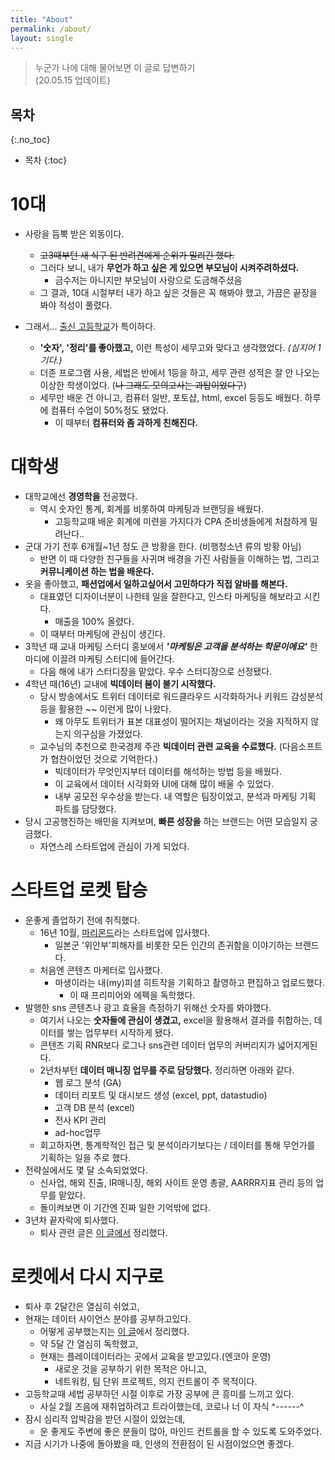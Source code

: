 ```yaml
---
title: "About"
permalink: /about/
layout: single
---
```


> 누군가 나에 대해 물어보면 이 글로 답변하기  
(20.05.15 업데이트)

## 목차
{:.no_toc}

* 목차
{:toc}

# 10대
* 사랑을 듬뿍 받은 외동이다.
  * ~~고3때부턴 새 식구 된 반려견에게 순위가 밀리긴 했다.~~
  * 그러다 보니, 내가 **무언가 하고 싶은 게 있으면 부모님이 시켜주려하셨다.**
    * 금수저는 아니지만 부모님이 사랑으로 도금해주셨음
  * 그 결과, 10대 시절부터 내가 하고 싶은 것들은 꼭 해봐야 했고, 가끔은 끝장을 봐야 적성이 풀렸다.

* 그래서... [출신 고등학교](http://daedong.kr/index.do)가 특이하다.
  * **'숫자', '정리'를 좋아했고,** 이런 특성이 세무고와 맞다고 생각했었다. *(심지어 1기다.)*  
  * 더존 프로그램 사용, 세법은 반에서 1등을 하고, 세무 관련 성적은 잘 안 나오는 이상한 학생이었다. (~~나 그래도 모의고사는 과탑이었다구~~)
  * 세무만 배운 건 아니고, 컴퓨터 일반, 포토샵, html, excel 등등도 배웠다. 하루에 컴퓨터 수업이 50%정도 됐었다.
    * 이 때부터 **컴퓨터와 좀 과하게 친해진다.**

# 대학생
* 대학교에선 **경영학을** 전공했다.
  * 역시 숫자인 통계, 회계를 비롯하여 마케팅과 브랜딩을 배웠다.
    * 고등학교때 배운 회계에 미련을 가지다가 CPA 준비생들에게 처참하게 밀려난다..
* 군대 가기 전후 6개월~1년 정도 큰 방황을 한다. (비행청소년 류의 방황 아님)
  * 반면 이 때 다양한 친구들을 사귀며 배경을 가진 사람들을 이해하는 법, 그리고 **커뮤니케이션 하는 법을 배운다.**
* 옷을 좋아했고, **패션업에서 일하고싶어서 고민하다가 직접 알바를 해본다.**
  * 대표였던 디자이너분이 나한테 일을 잘한다고, 인스타 마케팅을 해보라고 시킨다.
    * 매출을 100% 올렸다.
  * 이 때부터 마케팅에 관심이 생긴다.
* 3학년 때 교내 마케팅 스터디 홍보에서 ***'마케팅은 고객을 분석하는 학문이에요'*** 한 마디에 이끌려 마케팅 스터디에 들어간다.
    * 다음 해에 내가 스터디장을 맡았다. 우수 스터디장으로 선정됐다.
* 4학년 때(16년) 교내에 **빅데이터 붐이 불기 시작했다.**
  * 당시 방송에서도 트위터 데이터로 워드클라우드 시각화하거나 키워드 감성분석 등을 활용한 ~~ 이런게 많이 나왔다.
    * 왜 아무도 트위터가 표본 대표성이 떨어지는 채널이라는 것을 지적하지 않는지 의구심을 가졌었다.
  * 교수님의 추천으로 한국경제 주관 **빅데이터 관련 교육을 수료했다.** (다음소프트가 협찬이었던 것으로 기억한다.)
    * 빅데이터가 무엇인지부터 데이터를 해석하는 방법 등을 배웠다.
    * 이 교육에서 데이터 시각화와 UI에 대해 많이 배울 수 있었다.
    * 내부 공모전 우수상을 받는다. 내 역할은 팀장이었고, 분석과 마케팅 기획 파트를 담당했다.
* 당시 고공행진하는 배민을 지켜보며, **빠른 성장을** 하는 브랜드는 어떤 모습일지 궁금했다.
    * 자연스레 스타트업에 관심이 가게 되었다.

# 스타트업 로켓 탑승
* 운좋게 졸업하기 전에 취직했다.
  * 16년 10월, [마리몬드](https://marymond.kr/main/index)라는 스타트업에 입사했다.
    * 일본군 '위안부'피해자를 비롯한 모든 인간의 존귀함을 이야기하는 브랜드다.
  * 처음엔 콘텐츠 마케터로 입사했다.
    * 마생이라는 내(my)피셜 히트작을 기획하고 촬영하고 편집하고 업로드했다.
      * 이 때 프리미어와 에펙을 독학했다.
* 발행한 sns 콘텐츠나 광고 효율을 측정하기 위해선 숫자를 봐야했다.
  * 여기서 나오는 **숫자들에 관심이 생겼고,** excel을 활용해서 결과를 취합하는, 데이터를 쌓는 업무부터 시작하게 됐다.
  * 콘텐츠 기획 RNR보다 로그나 sns관련 데이터 업무의 커버리지가 넓어지게된다.
  * 2년차부턴 **데이터 매니징 업무를 주로 담당했다.** 정리하면 아래와 같다.
    * 웹 로그 분석 (GA)
    * 데이터 리포트 및 대시보드 생성 (excel, ppt, datastudio)
    * 고객 DB 분석 (excel)
    * 전사 KPI 관리
    * ad-hoc업무
  * 회고하자면, 통계학적인 접근 및 분석이라기보다는 / 데이터를 통해 무언가를 기획하는 일을 주로 했다.
* 전략실에서도 몇 달 소속되었었다.
  * 신사업, 해외 진출, IR매니징, 해외 사이트 운영 총괄, AARRR지표 관리 등의 업무를 맡았다.
  * 돌이켜보면 이 기간엔 진짜 일한 기억밖에 없다.
* 3년차 끝자락에 퇴사했다.
  * 퇴사 관련 글은 [이 글에서](https://sean-parkk.github.io/diary/Review_(19)Aug_to_(20)Feb/) 정리했다.

# 로켓에서 다시 지구로
* 퇴사 후 2달간은 열심히 쉬었고,
* 현재는 데이터 사이언스 분야를 공부하고있다.
  * 어떻게 공부했는지는 [이 글](https://sean-parkk.github.io/curriculum/)에서 정리했다.
  * 약 5달 간 열심히 독학했고,
  * 현재는 플레이데이터라는 곳에서 교육을 받고있다.(엔코아 운영)
    * 새로운 것을 공부하기 위한 목적은 아니고,
    * 네트워킹, 팀 단위 프로젝트, 의지 컨트롤이 주 목적이다.
* 고등학교때 세법 공부하던 시절 이후로 가장 공부에 큰 흥미를 느끼고 있다.
  * 사실 2월 즈음에 재취업하려고 트라이했는데, 코로나 너 이 자식 \^------^
* 잠시 심리적 압박감을 받던 시절이 있었는데,
  * 운 좋게도 주변에 좋은 분들이 많아, 마인드 컨트롤을 할 수 있도록 도와주었다.
* 지금 시기가 나중에 돌아봤을 때, 인생의 전환점이 된 시점이었으면 좋겠다.
